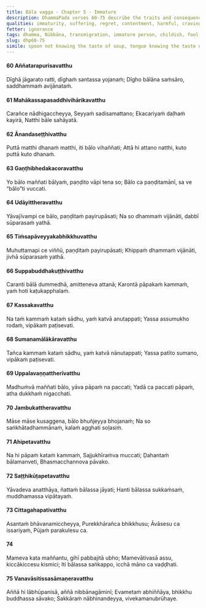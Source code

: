 ```yaml
---
title: Bāla vagga - Chapter 5 - Immature
description: DhammaPada verses 60-75 describe the traits and consequences for an immature person. They suffer from delusion, cling to false views of self and possessions, perform harmful actions, seek status without wisdom, and long for recognition. In contrast, the wise avoid their company and pursue seclusion and true understanding of the Dhamma.
qualities: immaturity, suffering, regret, contentment, harmful, craving, conceit, solitude, companionship
fetter: ignorance
tags: dhamma, Nibbāna, transmigration, immature person, childish, fool, affliction, discernment, wise, harm, injury, enemy, regret, remorse, conception, volition, respect, acquisitions, immature, ignorance, dhp
slug: dhp60-75
simile: spoon not knowing the taste of soup, tongue knowing the taste of soup, fire hidden beneath ashes
---
```


#### 60 Aññatarapurisavatthu

Dīghā jāgarato ratti,
dīghaṁ santassa yojanaṁ;
Dīgho bālāna saṁsāro,
saddhammaṁ avijānataṁ.

#### 61 Mahākassapasaddhivihārikavatthu

Carañce nādhigaccheyya,
Seyyaṁ sadisamattano;
Ekacariyaṁ daḷhaṁ kayirā,
Natthi bāle sahāyatā.

#### 62 Ānandaseṭṭhivatthu

Puttā matthi dhanaṁ matthi,
iti bālo vihaññati;
Attā hi attano natthi,
kuto puttā kuto dhanaṁ.

#### 63 Gaṇṭhibhedakacoravatthu

Yo bālo maññati bālyaṁ,
paṇḍito vāpi tena so;
Bālo ca paṇḍitamānī,
sa ve “bālo”ti vuccati.

#### 64 Udāyittheravatthu

Yāvajīvampi ce bālo,
paṇḍitaṁ payirupāsati;
Na so dhammaṁ vijānāti,
dabbī sūparasaṁ yathā.

#### 65 Tiṁsapāveyyakabhikkhuvatthu

Muhuttamapi ce viññū,
paṇḍitaṁ payirupāsati;
Khippaṁ dhammaṁ vijānāti,
jivhā sūparasaṁ yathā.

#### 66 Suppabuddhakuṭṭhivatthu

Caranti bālā dummedhā,
amitteneva attanā;
Karontā pāpakaṁ kammaṁ,
yaṁ hoti kaṭukapphalaṁ.

#### 67 Kassakavatthu

Na taṁ kammaṁ kataṁ sādhu,
yaṁ katvā anutappati;
Yassa assumukho rodaṁ,
vipākaṁ paṭisevati.

#### 68 Sumanamālākāravatthu

Tañca kammaṁ kataṁ sādhu,
yaṁ katvā nānutappati;
Yassa patīto sumano,
vipākaṁ paṭisevati.

#### 69 Uppalavaṇṇattherīvatthu

Madhuṁvā maññati bālo,
yāva pāpaṁ na paccati;
Yadā ca paccati pāpaṁ,
atha dukkhaṁ nigacchati.

#### 70 Jambukattheravatthu

Māse māse kusaggena,
bālo bhuñjeyya bhojanaṁ;
Na so saṅkhātadhammānaṁ,
kalaṁ agghati soḷasiṁ.

#### 71 Ahipetavatthu

Na hi pāpaṁ kataṁ kammaṁ,
Sajjukhīraṁva muccati;
Ḍahantaṁ bālamanveti,
Bhasmacchannova pāvako.

#### 72 Saṭṭhikūṭapetavatthu

Yāvadeva anatthāya,
ñattaṁ bālassa jāyati;
Hanti bālassa sukkaṁsaṁ,
muddhamassa vipātayaṁ.

#### 73 Cittagahapativatthu

Asantaṁ bhāvanamiccheyya,
Purekkhārañca bhikkhusu;
Āvāsesu ca issariyaṁ,
Pūjaṁ parakulesu ca.

#### 74

Mameva kata maññantu,
gihī pabbajitā ubho;
Mamevātivasā assu,
kiccākiccesu kismici;
Iti bālassa saṅkappo,
icchā māno ca vaḍḍhati.

#### 75 Vanavāsitissasāmaṇeravatthu

Aññā hi lābhūpanisā,
aññā nibbānagāminī;
Evametaṁ abhiññāya,
bhikkhu buddhassa sāvako;
Sakkāraṁ nābhinandeyya,
vivekamanubrūhaye.
